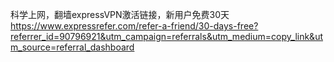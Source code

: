 科学上网，翻墙expressVPN激活链接，新用户免费30天
https://www.expressrefer.com/refer-a-friend/30-days-free?referrer_id=90796921&utm_campaign=referrals&utm_medium=copy_link&utm_source=referral_dashboard
